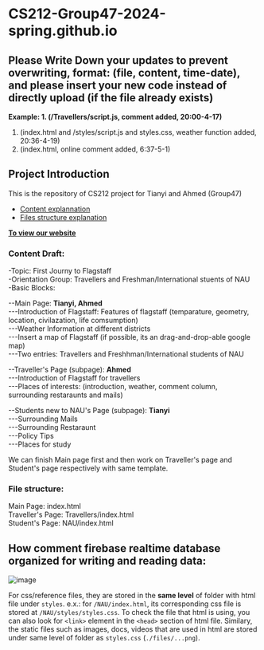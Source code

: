 # CS212-Group47-2024-spring.github.io

## Please Write Down your updates to prevent overwriting, format: (file, content, time-date), and please insert your new code instead of directly upload (if the file already exists) ##
**Example: 1. (/Travellers/script.js, comment added, 20:00-4-17)**
1. (index.html and /styles/script.js and styles.css, weather function added, 20:36-4-19)
2. (index.html, online comment added, 6:37-5-1)


## Project Introduction ##

This is the repository of CS212 project for Tianyi and Ahmed (Group47) <be>
* [Content explannation](https://github.com/gasaiginko/CS212-Group47-2024-spring.github.io#content-draft-)
* [Files structure explanation](https://github.com/gasaiginko/CS212-Group47-2024-spring.github.io#file-structure-)

**[To view our website](https://gasaiginko.github.io/CS212-Group47-2024-spring.github.io/)**
  
### Content Draft: <br>
-Topic: First Journy to Flagstaff <br>
-Orientation Group: Travellers and Freshman/International stuents of NAU <br>
-Basic Blocks: <br>

--Main Page: **Tianyi, Ahmed** <br> 
---Introduction of Flagstaff: Features of flagstaff (temparature, geometry, location, civilazation, life comsumption) <br>
---Weather Information at different districts <br>
---Insert a map of Flagstaff (if possible, its an drag-and-drop-able google map) <br>
---Two entries: Travellers and Freshhman/International students of NAU <br>

--Traveller's Page (subpage): **Ahmed** <br> 
---Introduction of Flagstaff for travellers <br>
---Places of interests: (introduction, weather, comment column, surrounding restaraunts and mails) <br>

--Students new to NAU's Page (subpage): **Tianyi** <br> 
---Surrounding Mails <br>
---Surrounding Restaraunt <br>
---Policy Tips <br>
---Places for study <br>

We can finish Main page first and then work on Traveller's page and Student's page respectively with same template.  <br>

### File structure: <br>
Main Page: index.html <br>
Traveller's Page: Travellers/index.html <br>
Student's Page: NAU/index.html <be>


## How comment firebase realtime database organized for writing and reading data:

![image](https://github.com/gasaiginko/CS212-Group47-2024-spring.github.io/assets/96473587/6d9a79f3-6e1c-4dab-b706-06850b646ff8)


For css/reference files, they are stored in the **same level** of folder with html file under ```styles```. e.x.: for ```/NAU/index.html```, its corresponding css file is stored at ```/NAU/styles/styles.css```. To check the file that html is using, you can also look for ```<link>``` element in the ```<head>``` section of html file. Similary, the static files such as images, docs, videos that are used in html are stored under same level of folder as ```styles.css``` (```./files/...png```).



